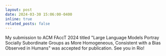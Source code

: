 ```yaml
---
layout: post
date: 2024-03-30 15:06:00-0400
inline: true
related_posts: false
---
```


My submission to ACM FAccT 2024 titled "Large Language Models Portray Socially Subordinate Groups as More Homogeneous, Consistent with a Bias Observed in Humans" was accepted for publication. See you in Rio!
